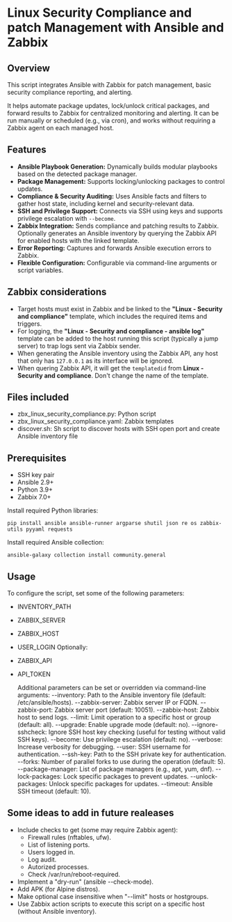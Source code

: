 # Linux Security Compliance and patch Management with Ansible and Zabbix

## Overview

This script integrates Ansible with Zabbix for patch management, basic security compliance reporting, and alerting.

It helps automate package updates, lock/unlock critical packages, and forward results to Zabbix for centralized monitoring and alerting. It can be run manually or scheduled (e.g., via cron), and works without requiring a Zabbix agent on each managed host.

## Features

- **Ansible Playbook Generation:** Dynamically builds modular playbooks based on the detected package manager.
- **Package Management:** Supports locking/unlocking packages to control updates.
- **Compliance & Security Auditing:** Uses Ansible facts and filters to gather host state, including kernel and security-relevant data.
- **SSH and Privilege Support:** Connects via SSH using keys and supports privilege escalation with `--become`.
- **Zabbix Integration:** Sends compliance and patching results to Zabbix. Optionally generates an Ansible inventory by querying the Zabbix API for enabled hosts with the linked template.
- **Error Reporting:** Captures and forwards Ansible execution errors to Zabbix.
- **Flexible Configuration:** Configurable via command-line arguments or script variables.

## Zabbix considerations

- Target hosts must exist in Zabbix and be linked to the **"Linux - Security and compliance"** template, which includes the required items and triggers.
- For logging, the **"Linux - Security and compliance - ansible log"** template can be added to the host running this script (typically a jump server) to trap logs sent via Zabbix sender.
- When generating the Ansible inventory using the Zabbix API, any host that only has `127.0.0.1` as its interface will be ignored.
- When quering Zabbix API, it will get the `templatedid` from **Linux - Security and compliance**. Don't change the name of the template.

## Files included

- zbx_linux_security_compliance.py: Python script
- zbx_linux_security_compliance.yaml: Zabbix templates
- discover.sh: Sh script to discover hosts with SSH open port and create Ansible inventory file

## Prerequisites

- SSH key pair
- Ansible 2.9+
- Python 3.9+
- Zabbix 7.0+

Install required Python libraries:

    pip install ansible ansible-runner argparse shutil json re os zabbix-utils pyyaml requests

Install required Ansible collection:

    ansible-galaxy collection install community.general
	
## Usage

To configure the script, set some of the following parameters:
- INVENTORY_PATH
- ZABBIX_SERVER
- ZABBIX_HOST
- USER_LOGIN
Optionally:
- ZABBIX_API
- API_TOKEN

  Additional parameters can be set or overridden via command-line arguments:
    --inventory: Path to the Ansible inventory file (default: /etc/ansible/hosts).
    --zabbix-server: Zabbix server IP or FQDN.
    --zabbix-port: Zabbix server port (default: 10051).
    --zabbix-host: Zabbix host to send logs.
    --limit: Limit operation to a specific host or group (default: all).
    --upgrade: Enable upgrade mode (default: no).
    --ignore-sshcheck: Ignore SSH host key checking (useful for testing without valid SSH keys).
    --become: Use privilege escalation (default: no).
    --verbose: Increase verbosity for debugging.
    --user: SSH username for authentication.
    --ssh-key: Path to the SSH private key for authentication.
    --forks: Number of parallel forks to use during the operation (default: 5).
    --package-manager: List of package managers (e.g., apt, yum, dnf).
    --lock-packages: Lock specific packages to prevent updates.
    --unlock-packages: Unlock specific packages for updates.
    --timeout: Ansible SSH timeout (default: 10).

## Some ideas to add in future realeases

- Include checks to get (some may require Zabbix agent):
  - Firewall rules (nftables, ufw).
  - List of listening ports.
  - Users logged in.
  - Log audit.
  - Autorized processes.
  - Check /var/run/reboot-required.
- Implement a "dry-run" (ansible --check-mode).
- Add APK (for Alpine distros).
- Make optional case insensitive when "--limit" hosts or hostgroups.
- Use Zabbix action scripts to execute this script on a specific host (without Ansible inventory).